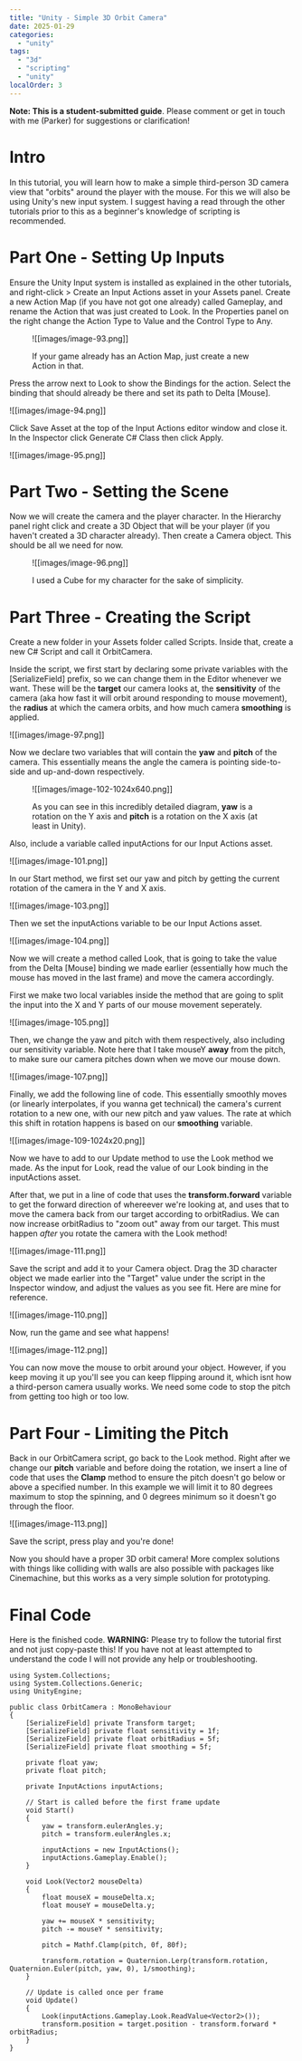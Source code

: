 ```yaml
---
title: "Unity - Simple 3D Orbit Camera"
date: 2025-01-29
categories: 
  - "unity"
tags: 
  - "3d"
  - "scripting"
  - "unity"
localOrder: 3
---
```


**Note: This is a student-submitted guide**. Please comment or get in touch with me (Parker) for suggestions or clarification!

# Intro

In this tutorial, you will learn how to make a simple third-person 3D camera view that "orbits" around the player with the mouse. For this we will also be using Unity's new input system. I suggest having a read through the other tutorials prior to this as a beginner's knowledge of scripting is recommended.

# Part One - Setting Up Inputs

Ensure the Unity Input system is installed as explained in the other tutorials, and right-click > Create an Input Actions asset in your Assets panel. Create a new Action Map (if you have not got one already) called Gameplay, and rename the Action that was just created to Look. In the Properties panel on the right change the Action Type to Value and the Control Type to Any.

<figure>

![[images/image-93.png]]

<figcaption>

If your game already has an Action Map, just create a new Action in that.

</figcaption>

</figure>

Press the arrow next to Look to show the Bindings for the action. Select the binding that should already be there and set its path to Delta \[Mouse\].

![[images/image-94.png]]

Click Save Asset at the top of the Input Actions editor window and close it. In the Inspector click Generate C# Class then click Apply.

![[images/image-95.png]]

# Part Two - Setting the Scene

Now we will create the camera and the player character. In the Hierarchy panel right click and create a 3D Object that will be your player (if you haven't created a 3D character already). Then create a Camera object. This should be all we need for now.

<figure>

![[images/image-96.png]]

<figcaption>

I used a Cube for my character for the sake of simplicity.

</figcaption>

</figure>

# Part Three - Creating the Script

Create a new folder in your Assets folder called Scripts. Inside that, create a new C# Script and call it OrbitCamera.

Inside the script, we first start by declaring some private variables with the \[SerializeField\] prefix, so we can change them in the Editor whenever we want. These will be the **target** our camera looks at, the **sensitivity** of the camera (aka how fast it will orbit around responding to mouse movement), the **radius** at which the camera orbits, and how much camera **smoothing** is applied.

![[images/image-97.png]]

Now we declare two variables that will contain the **yaw** and **pitch** of the camera. This essentially means the angle the camera is pointing side-to-side and up-and-down respectively.

<figure>

![[images/image-102-1024x640.png]]

<figcaption>

As you can see in this incredibly detailed diagram, **yaw** is a rotation on the Y axis and **pitch** is a rotation on the X axis (at least in Unity).

</figcaption>

</figure>

Also, include a variable called inputActions for our Input Actions asset.

![[images/image-101.png]]

In our Start method, we first set our yaw and pitch by getting the current rotation of the camera in the Y and X axis.

![[images/image-103.png]]

Then we set the inputActions variable to be our Input Actions asset.

![[images/image-104.png]]

Now we will create a method called Look, that is going to take the value from the Delta \[Mouse\] binding we made earlier (essentially how much the mouse has moved in the last frame) and move the camera accordingly.

First we make two local variables inside the method that are going to split the input into the X and Y parts of our mouse movement seperately.

![[images/image-105.png]]

Then, we change the yaw and pitch with them respectively, also including our sensitivity variable. Note here that I take mouseY **away** from the pitch, to make sure our camera pitches down when we move our mouse down.

![[images/image-107.png]]

Finally, we add the following line of code. This essentially smoothly moves (or linearly interpolates, if you wanna get technical) the camera's current rotation to a new one, with our new pitch and yaw values. The rate at which this shift in rotation happens is based on our **smoothing** variable.

![[images/image-109-1024x20.png]]

Now we have to add to our Update method to use the Look method we made. As the input for Look, read the value of our Look binding in the inputActions asset.

After that, we put in a line of code that uses the **transform.forward** variable to get the forward direction of whereever we're looking at, and uses that to move the camera back from our target according to orbitRadius. We can now increase orbitRadius to "zoom out" away from our target. This must happen _after_ you rotate the camera with the Look method!

![[images/image-111.png]]

Save the script and add it to your Camera object. Drag the 3D character object we made earlier into the "Target" value under the script in the Inspector window, and adjust the values as you see fit. Here are mine for reference.

![[images/image-110.png]]

Now, run the game and see what happens!

![[images/image-112.png]]

You can now move the mouse to orbit around your object. However, if you keep moving it up you'll see you can keep flipping around it, which isnt how a third-person camera usually works. We need some code to stop the pitch from getting too high or too low.

# Part Four - Limiting the Pitch

Back in our OrbitCamera script, go back to the Look method. Right after we change our **pitch** variable and before doing the rotation, we insert a line of code that uses the **Clamp** method to ensure the pitch doesn't go below or above a specified number. In this example we will limit it to 80 degrees maximum to stop the spinning, and 0 degrees minimum so it doesn't go through the floor.

![[images/image-113.png]]

Save the script, press play and you're done!

Now you should have a proper 3D orbit camera! More complex solutions with things like colliding with walls are also possible with packages like Cinemachine, but this works as a very simple solution for prototyping.

# Final Code

Here is the finished code. **WARNING:** Please try to follow the tutorial first and not just copy-paste this! If you have not at least attempted to understand the code I will not provide any help or troubleshooting.

```
using System.Collections;
using System.Collections.Generic;
using UnityEngine;

public class OrbitCamera : MonoBehaviour
{
    [SerializeField] private Transform target;
    [SerializeField] private float sensitivity = 1f;
    [SerializeField] private float orbitRadius = 5f;
    [SerializeField] private float smoothing = 5f;

    private float yaw;
    private float pitch;

    private InputActions inputActions;
    
    // Start is called before the first frame update
    void Start()
    {
        yaw = transform.eulerAngles.y;
        pitch = transform.eulerAngles.x;

        inputActions = new InputActions();
        inputActions.Gameplay.Enable();
    }

    void Look(Vector2 mouseDelta)
    {
        float mouseX = mouseDelta.x;
        float mouseY = mouseDelta.y;

        yaw += mouseX * sensitivity;
        pitch -= mouseY * sensitivity;

        pitch = Mathf.Clamp(pitch, 0f, 80f);
        
        transform.rotation = Quaternion.Lerp(transform.rotation, Quaternion.Euler(pitch, yaw, 0), 1/smoothing);
    }

    // Update is called once per frame
    void Update()
    {
        Look(inputActions.Gameplay.Look.ReadValue<Vector2>());
        transform.position = target.position - transform.forward * orbitRadius;
    }
}
```

